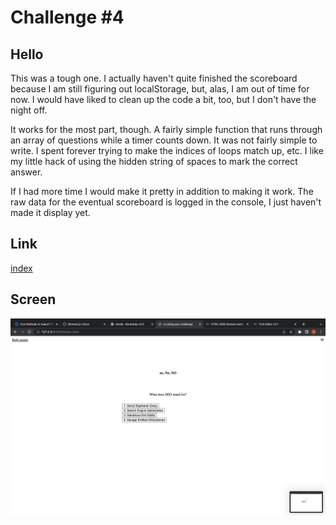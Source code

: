 # Challenge #4

## Hello

This was a tough one. I actually haven't quite finished the scoreboard because 
I am still figuring out localStorage, but, alas, I am out of time for now. I would have liked to clean up the code a bit, too, but I don't have the night off. 

It works for the most part, though. A fairly simple function that runs through an array of questions while a timer counts down. It was not fairly simple to write. I spent forever trying to make the indices of loops match up, etc. I like my little
hack of using the hidden string of spaces to mark the correct answer.

If I had more time I would make it pretty in addition to making it work. The raw data for the eventual scoreboard is logged in the console, I just haven't made it display yet.

## Link

[index]( https://leftyloosey.github.io/challenge_4/)

## Screen

![screen](screen.png)
